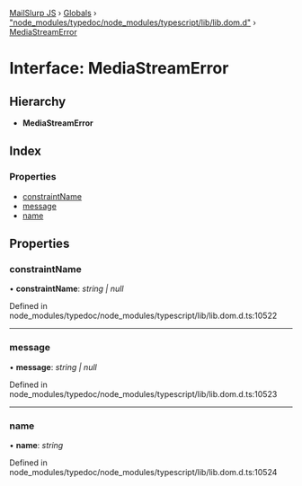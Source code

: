 [MailSlurp JS](../README.md) › [Globals](../globals.md) › ["node_modules/typedoc/node_modules/typescript/lib/lib.dom.d"](../modules/_node_modules_typedoc_node_modules_typescript_lib_lib_dom_d_.md) › [MediaStreamError](_node_modules_typedoc_node_modules_typescript_lib_lib_dom_d_.mediastreamerror.md)

# Interface: MediaStreamError

## Hierarchy

* **MediaStreamError**

## Index

### Properties

* [constraintName](_node_modules_typedoc_node_modules_typescript_lib_lib_dom_d_.mediastreamerror.md#constraintname)
* [message](_node_modules_typedoc_node_modules_typescript_lib_lib_dom_d_.mediastreamerror.md#message)
* [name](_node_modules_typedoc_node_modules_typescript_lib_lib_dom_d_.mediastreamerror.md#name)

## Properties

###  constraintName

• **constraintName**: *string | null*

Defined in node_modules/typedoc/node_modules/typescript/lib/lib.dom.d.ts:10522

___

###  message

• **message**: *string | null*

Defined in node_modules/typedoc/node_modules/typescript/lib/lib.dom.d.ts:10523

___

###  name

• **name**: *string*

Defined in node_modules/typedoc/node_modules/typescript/lib/lib.dom.d.ts:10524
